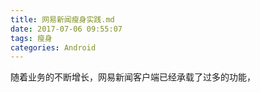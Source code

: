 ```yaml
---
title: 网易新闻瘦身实践.md
date: 2017-07-06 09:55:07
tags: 瘦身
categories: Android
---
```

随着业务的不断增长，网易新闻客户端已经承载了过多的功能，